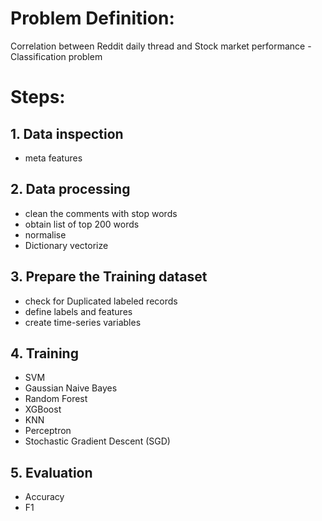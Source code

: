 # Problem Definition:
Correlation between Reddit daily thread and Stock market performance - Classification problem

# Steps: 

## 1. Data inspection
  - meta features
  
## 2. Data processing
  - clean the comments with stop words
  - obtain list of top 200 words
  - normalise
  - Dictionary vectorize

## 3. Prepare the Training dataset
  - check for Duplicated labeled records
  - define labels and features
  - create time-series variables

## 4. Training
  - SVM
  - Gaussian Naive Bayes
  - Random Forest
  - XGBoost
  - KNN
  - Perceptron
  - Stochastic Gradient Descent (SGD)

## 5. Evaluation
  - Accuracy
  - F1

